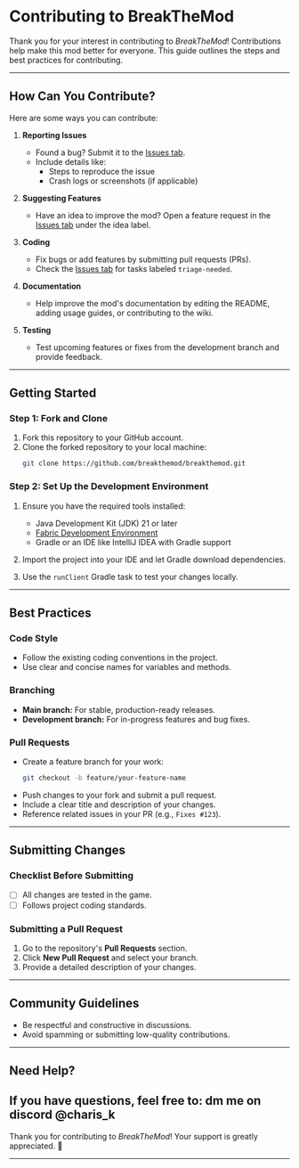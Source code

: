 # **Contributing to BreakTheMod**

Thank you for your interest in contributing to *BreakTheMod*! Contributions help make this mod better for everyone. This
guide outlines the steps and best practices for contributing.

---

## **How Can You Contribute?**

Here are some ways you can contribute:

1. **Reporting Issues**
    - Found a bug? Submit it to the [Issues tab](https://github.com/breakthebot/BreakTheMod/issues).
    - Include details like:
        - Steps to reproduce the issue
        - Crash logs or screenshots (if applicable)

2. **Suggesting Features**
    - Have an idea to improve the mod? Open a feature request in
      the [Issues tab](https://github.com/breakthebot/BreakTheMod/issues) under the idea label.

3. **Coding**
    - Fix bugs or add features by submitting pull requests (PRs).
    - Check the [Issues tab](https://github.com/breakthebot/BreakTheMod/issues) for tasks labeled `triage-needed`.

4. **Documentation**
    - Help improve the mod's documentation by editing the README, adding usage guides, or contributing to the wiki.

5. **Testing**
    - Test upcoming features or fixes from the development branch and provide feedback.

---

## **Getting Started**

### **Step 1: Fork and Clone**

1. Fork this repository to your GitHub account.
2. Clone the forked repository to your local machine:
   ```bash
   git clone https://github.com/breakthemod/breakthemod.git
   ```

### **Step 2: Set Up the Development Environment**

1. Ensure you have the required tools installed:
    - Java Development Kit (JDK) 21 or later
    - [Fabric Development Environment](https://fabricmc.net/ )
    - Gradle or an IDE like IntelliJ IDEA with Gradle support

2. Import the project into your IDE and let Gradle download dependencies.

3. Use the `runClient` Gradle task to test your changes locally.

---

## **Best Practices**

### **Code Style**

- Follow the existing coding conventions in the project.
- Use clear and concise names for variables and methods.

### **Branching**

- **Main branch:** For stable, production-ready releases.
- **Development branch:** For in-progress features and bug fixes.

### **Pull Requests**

- Create a feature branch for your work:
   ```bash
   git checkout -b feature/your-feature-name
   ```
- Push changes to your fork and submit a pull request.
- Include a clear title and description of your changes.
- Reference related issues in your PR (e.g., `Fixes #123`).

---

## **Submitting Changes**

### **Checklist Before Submitting**

- [ ] All changes are tested in the game.
- [ ] Follows project coding standards.

### **Submitting a Pull Request**

1. Go to the repository's **Pull Requests** section.
2. Click **New Pull Request** and select your branch.
3. Provide a detailed description of your changes.

---

## **Community Guidelines**

- Be respectful and constructive in discussions.
- Avoid spamming or submitting low-quality contributions.

---

## **Need Help?**

If you have questions, feel free to:
dm me on discord @charis_k
---

Thank you for contributing to *BreakTheMod*! Your support is greatly appreciated. 🎉

--- 
